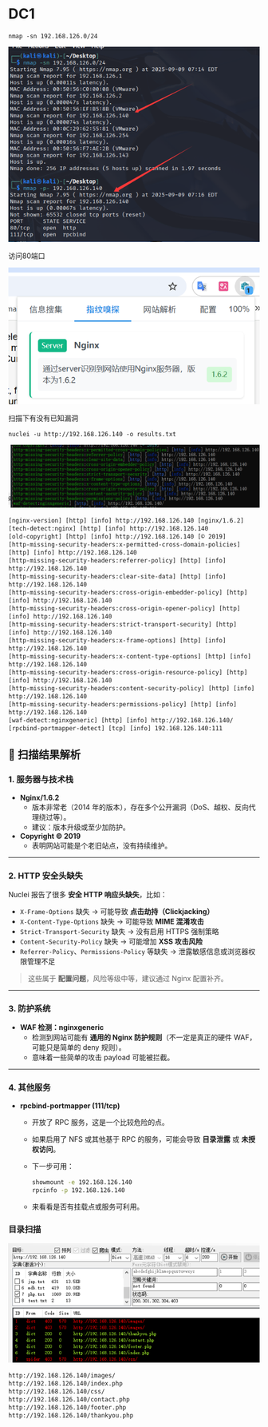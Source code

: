 # DC1

```
nmap -sn 192.168.126.0/24 
```

![image-20250909192311422](images/image-20250909192311422.png)

访问80端口

![image-20250909192502589](images/image-20250909192502589.png)

扫描下有没有已知漏洞

```
nuclei -u http://192.168.126.140 -o results.txt
```

![image-20250909200042834](images/image-20250909200042834.png)

```
[nginx-version] [http] [info] http://192.168.126.140 [nginx/1.6.2]
[tech-detect:nginx] [http] [info] http://192.168.126.140
[old-copyright] [http] [info] http://192.168.126.140 [© 2019]
[http-missing-security-headers:x-permitted-cross-domain-policies] [http] [info] http://192.168.126.140
[http-missing-security-headers:referrer-policy] [http] [info] http://192.168.126.140
[http-missing-security-headers:clear-site-data] [http] [info] http://192.168.126.140
[http-missing-security-headers:cross-origin-embedder-policy] [http] [info] http://192.168.126.140
[http-missing-security-headers:cross-origin-opener-policy] [http] [info] http://192.168.126.140
[http-missing-security-headers:strict-transport-security] [http] [info] http://192.168.126.140
[http-missing-security-headers:x-frame-options] [http] [info] http://192.168.126.140
[http-missing-security-headers:x-content-type-options] [http] [info] http://192.168.126.140
[http-missing-security-headers:cross-origin-resource-policy] [http] [info] http://192.168.126.140
[http-missing-security-headers:content-security-policy] [http] [info] http://192.168.126.140
[http-missing-security-headers:permissions-policy] [http] [info] http://192.168.126.140
[waf-detect:nginxgeneric] [http] [info] http://192.168.126.140/
[rpcbind-portmapper-detect] [tcp] [info] 192.168.126.140:111
```

## 🔎 扫描结果解析

### 1. 服务器与技术栈

- **Nginx/1.6.2**
  - 版本非常老（2014 年的版本），存在多个公开漏洞（DoS、越权、反向代理绕过等）。
  - 建议：版本升级或至少加防护。
- **Copyright © 2019**
  - 表明网站可能是个老旧站点，没有持续维护。

------

### 2. HTTP 安全头缺失

Nuclei 报告了很多 **安全 HTTP 响应头缺失**，比如：

- `X-Frame-Options` 缺失 → 可能导致 **点击劫持（Clickjacking）**
- `X-Content-Type-Options` 缺失 → 可能导致 **MIME 混淆攻击**
- `Strict-Transport-Security` 缺失 → 没有启用 HTTPS 强制策略
- `Content-Security-Policy` 缺失 → 可能增加 **XSS 攻击风险**
- `Referrer-Policy`、`Permissions-Policy` 等缺失 → 泄露敏感信息或浏览器权限管理不足

> 这些属于 **配置问题**，风险等级中等，建议通过 Nginx 配置补齐。

------

### 3. 防护系统

- **WAF 检测：nginxgeneric**
  - 检测到网站可能有 **通用的 Nginx 防护规则**（不一定是真正的硬件 WAF，可能只是简单的 deny 规则）。
  - 意味着一些简单的攻击 payload 可能被拦截。

------

### 4. 其他服务

- **rpcbind-portmapper (111/tcp)**

  - 开放了 RPC 服务，这是一个比较危险的点。

  - 如果启用了 NFS 或其他基于 RPC 的服务，可能会导致 **目录泄露** 或 **未授权访问**。

  - 下一步可用：

    ```bash
    showmount -e 192.168.126.140
    rpcinfo -p 192.168.126.140
    ```

  - 来看看是否有挂载点或服务可利用。



### 目录扫描

![image-20250909201657245](images/image-20250909201657245.png)

```
http://192.168.126.140/images/
http://192.168.126.140/index.php
http://192.168.126.140/css/
http://192.168.126.140/contact.php
http://192.168.126.140/footer.php 
http://192.168.126.140/thankyou.php
```





